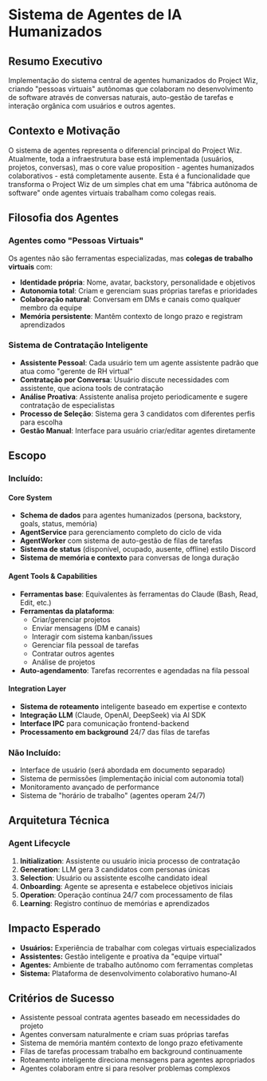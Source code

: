 # Sistema de Agentes de IA Humanizados

## Resumo Executivo

Implementação do sistema central de agentes humanizados do Project Wiz, criando "pessoas virtuais" autônomas que colaboram no desenvolvimento de software através de conversas naturais, auto-gestão de tarefas e interação orgânica com usuários e outros agentes.

## Contexto e Motivação

O sistema de agentes representa o diferencial principal do Project Wiz. Atualmente, toda a infraestrutura base está implementada (usuários, projetos, conversas), mas o core value proposition - agentes humanizados colaborativos - está completamente ausente. Esta é a funcionalidade que transforma o Project Wiz de um simples chat em uma "fábrica autônoma de software" onde agentes virtuais trabalham como colegas reais.

## Filosofia dos Agentes

### Agentes como "Pessoas Virtuais"
Os agentes não são ferramentas especializadas, mas **colegas de trabalho virtuais** com:
- **Identidade própria**: Nome, avatar, backstory, personalidade e objetivos
- **Autonomia total**: Criam e gerenciam suas próprias tarefas e prioridades
- **Colaboração natural**: Conversam em DMs e canais como qualquer membro da equipe
- **Memória persistente**: Mantêm contexto de longo prazo e registram aprendizados

### Sistema de Contratação Inteligente
- **Assistente Pessoal**: Cada usuário tem um agente assistente padrão que atua como "gerente de RH virtual"
- **Contratação por Conversa**: Usuário discute necessidades com assistente, que aciona tools de contratação
- **Análise Proativa**: Assistente analisa projeto periodicamente e sugere contratação de especialistas
- **Processo de Seleção**: Sistema gera 3 candidatos com diferentes perfis para escolha
- **Gestão Manual**: Interface para usuário criar/editar agentes diretamente

## Escopo

### Incluído:

#### Core System
- **Schema de dados** para agentes humanizados (persona, backstory, goals, status, memória)
- **AgentService** para gerenciamento completo do ciclo de vida
- **AgentWorker** com sistema de auto-gestão de filas de tarefas
- **Sistema de status** (disponível, ocupado, ausente, offline) estilo Discord
- **Sistema de memória e contexto** para conversas de longa duração

#### Agent Tools & Capabilities  
- **Ferramentas base**: Equivalentes às ferramentas do Claude (Bash, Read, Edit, etc.)
- **Ferramentas da plataforma**: 
  - Criar/gerenciar projetos
  - Enviar mensagens (DM e canais)
  - Interagir com sistema kanban/issues
  - Gerenciar fila pessoal de tarefas
  - Contratar outros agentes
  - Análise de projetos
- **Auto-agendamento**: Tarefas recorrentes e agendadas na fila pessoal

#### Integration Layer
- **Sistema de roteamento** inteligente baseado em expertise e contexto
- **Integração LLM** (Claude, OpenAI, DeepSeek) via AI SDK
- **Interface IPC** para comunicação frontend-backend
- **Processamento em background** 24/7 das filas de tarefas

### Não Incluído:
- Interface de usuário (será abordada em documento separado)
- Sistema de permissões (implementação inicial com autonomia total)
- Monitoramento avançado de performance
- Sistema de "horário de trabalho" (agentes operam 24/7)

## Arquitetura Técnica

### Agent Lifecycle
1. **Initialization**: Assistente ou usuário inicia processo de contratação
2. **Generation**: LLM gera 3 candidatos com personas únicas
3. **Selection**: Usuário ou assistente escolhe candidato ideal
4. **Onboarding**: Agente se apresenta e estabelece objetivos iniciais
5. **Operation**: Operação contínua 24/7 com processamento de filas
6. **Learning**: Registro contínuo de memórias e aprendizados

## Impacto Esperado

- **Usuários:** Experiência de trabalhar com colegas virtuais especializados
- **Assistentes:** Gestão inteligente e proativa da "equipe virtual"
- **Agentes:** Ambiente de trabalho autônomo com ferramentas completas
- **Sistema:** Plataforma de desenvolvimento colaborativo humano-AI

## Critérios de Sucesso

- Assistente pessoal contrata agentes baseado em necessidades do projeto
- Agentes conversam naturalmente e criam suas próprias tarefas
- Sistema de memória mantém contexto de longo prazo efetivamente
- Filas de tarefas processam trabalho em background continuamente
- Roteamento inteligente direciona mensagens para agentes apropriados
- Agentes colaboram entre si para resolver problemas complexos